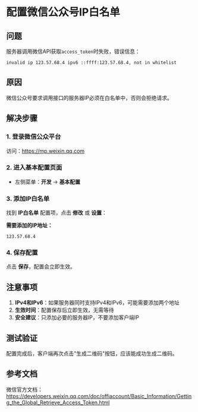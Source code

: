 # 配置微信公众号IP白名单

## 问题
服务器调用微信API获取`access_token`时失败，错误信息：
```
invalid ip 123.57.68.4 ipv6 ::ffff:123.57.68.4, not in whitelist
```

## 原因
微信公众号要求调用接口的服务器IP必须在白名单中，否则会拒绝请求。

## 解决步骤

### 1. 登录微信公众平台
访问：https://mp.weixin.qq.com

### 2. 进入基本配置页面
- 左侧菜单：**开发** → **基本配置**

### 3. 添加IP白名单
找到 **IP白名单** 配置项，点击 **修改** 或 **设置**：

**需要添加的IP地址：**
```
123.57.68.4
```

### 4. 保存配置
点击 **保存**，配置会立即生效。

## 注意事项

1. **IPv4和IPv6**：如果服务器同时支持IPv4和IPv6，可能需要添加两个地址
2. **生效时间**：配置保存后立即生效，无需等待
3. **安全建议**：只添加必要的服务器IP，不要添加客户端IP

## 测试验证

配置完成后，客户端再次点击"生成二维码"按钮，应该能成功生成二维码。

## 参考文档

微信官方文档：https://developers.weixin.qq.com/doc/offiaccount/Basic_Information/Getting_the_Global_Retrieve_Access_Token.html
